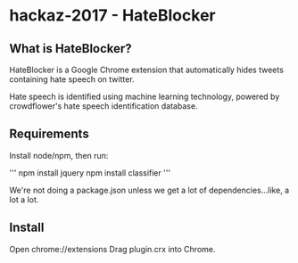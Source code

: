 # hackaz-2017 - HateBlocker

## What is HateBlocker?

HateBlocker is a Google Chrome extension that automatically hides tweets containing hate speech on twitter.

Hate speech is identified using machine learning technology, powered by crowdflower's hate speech identification database.

## Requirements

Install node/npm, then run:

'''
npm install jquery
npm install classifier
'''

We're not doing a package.json unless we get a lot of dependencies...like, a lot a lot.

## Install

Open chrome://extensions
Drag plugin.crx into Chrome.